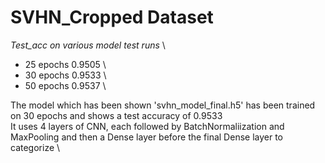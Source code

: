 # SVHN_Cropped Dataset

*Test_acc on various model test runs* \
* 25 epochs 0.9505 \
* 30 epochs 0.9533 \
* 50 epochs 0.9537 \

The model which has been shown 'svhn_model_final.h5' has been trained on 30 epochs and shows a test accuracy of 0.9533 \
It uses 4 layers of CNN, each followed by BatchNormaliization and MaxPooling and then a Dense layer before the final Dense layer to categorize \

